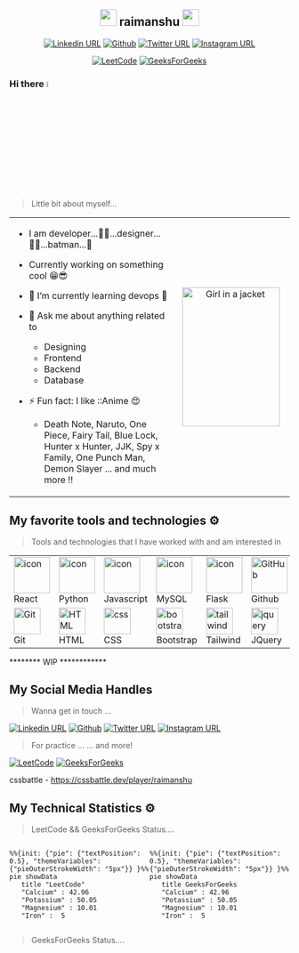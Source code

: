 <!-- ### Hi there 👋



**raimanshu/raimanshu** is a ✨ _special_ ✨ repository because its `README.md` (this file) appears on your GitHub profile.

Here are some ideas to get you started:

- 🔭 I’m currently working on ...
- 🌱 I’m currently learning ...
- 👯 I’m looking to collaborate on ...
- 🤔 I’m looking for help with ...
- 💬 Ask me about ...
- 📫 How to reach me: ...
- 😄 Pronouns: ...
- ⚡ Fun fact: ... -->

  <!--  https://user-images.githubusercontent.com/25181517/121401671-49102800-c959-11eb-9f6f-74d49a5e1774.png
   

  https://user-images.githubusercontent.com/25181517/183568594-85e280a7-0d7e-4d1a-9028-c8c2209e073c.png -->



  <!-- HELP ::: https://github.com/rzashakeri/beautify-github-profile?tab=readme-ov-file -->

  <!-- ## Profile Activity Generator  -->
  <!-- ## Spotify Github Profile -->

<!-- ```mermaid 
%%{init: {"pie": {"textPosition": 0.5}, "themeVariables": {"pieOuterStrokeWidth": "5px"}} }%%
pie showData
    title Key elements in Product X
    "Calcium" : 42.96
    "Potassium" : 50.05
    "Magnesium" : 10.01
    "Iron" :  5

 ``` -->

<!-- | Tables        | Are           | Cool  |
| ------------- |:-------------:| -----:|
| col 3 is      | right-aligned | $1600 |
| col 2 is      | centered      |   $12 |
| zebra stripes | are neat      |    $1 | -->

<div align="center"> 
<!-- 😄😏😎 -->

<span style="vertical-align:middle;">

## <img src="./left.webp" width="30px">      **raimanshu**           <img src="./right.webp" width="30px">

</span>
 </div>
 <div align="center"> 

  [![Linkedin URL](https://img.shields.io/badge/LinkedIn-blue?style=flat&logo=linkedin&logoColor=white)](https://linkedin.com/in/himanshu-rai-377306128)
   [![Github](https://img.shields.io/badge/GitHub-100000?style=flat&logo=github&logoColor=white)](https://github.com/raimanshu/raimanshu)
   [![Twitter URL](https://img.shields.io/twitter/url/https/twitter.com/raimanshu96.svg?style=social&label=Follow%20%40raimanshu96)](https://twitter.com/raimanshu96)
  [![Instagram URL](https://img.shields.io/badge/Instagram-%23E4405F.svg?style=flat&logo=Instagram&logoColor=white)]( https://instagram.com/in/kiranshu.yaduvanshi)

 </div>
 <div align="center"> 

[![LeetCode](https://img.shields.io/badge/LeetCode-000000?style=flat&logo=LeetCode&logoColor=#d16c06)](https://leetcode.com/raimanshu/)
[![GeeksForGeeks](https://img.shields.io/badge/GeeksforGeeks-gray?style=flat&logo=geeksforgeeks&logoColor=35914c)](https://auth.geeksforgeeks.org/user/raimanshu)

 </div>

<!-- ## About Me -->

### Hi there <a href="https://www.gautamkrishnar.com/"><img src="https://media.giphy.com/media/hvRJCLFzcasrR4ia7z/giphy.gif" width="5%"></a>
> Little bit about myself...
> 
<table width="100%" >

 <tr>
    <td width="50%"><div>   

- I am  developer...👨‍💻...designer...👨‍🎨...batman...🦇
- Currently working on something cool 😁😎 
- 🌱 I’m currently learning devops 🤯
- 💬 Ask me about anything related to
   * Designing  
   * Frontend  
   * Backend 
   * Database 
- ⚡ Fun fact: I like ::Anime 😍 
   * Death Note, Naruto, One Piece, Fairy Tail, Blue Lock, Hunter x Hunter, JJK, Spy x Family, One Punch Man, Demon Slayer ... and much more !!


   </div></td>
    <td align="center" width="25%"  style="border:none;"><div> <img src="./obito.jpg" alt="Girl in a jacket" width="175" height="250"> </div></td>
 </tr>
</table>

## My favorite tools and technologies ⚙️

> Tools and technologies that I have worked with and am interested in

<table>
  <tr>
    <td width="96">
        <img src="https://techstack-generator.vercel.app/react-icon.svg" alt="icon" width="65" height="65" />
      <br>React
    </td>
    <td   width="96">
      <a href="#macropower-tech">
        <img src="https://techstack-generator.vercel.app/python-icon.svg" alt="icon" width="65" height="65" />
      </a>
      <br>Python
    </td>
    <td   width="96">
        <img src="https://techstack-generator.vercel.app/js-icon.svg" alt="icon" width="65" height="65" />
      <br>Javascript
    </td>
    <td   width="96">
        <img src="https://techstack-generator.vercel.app/mysql-icon.svg" alt="icon" width="65" height="65" />
      <br>MySQL
    </td>
       <td   width="96">
        <img src="https://user-images.githubusercontent.com/25181517/183423775-2276e25d-d43d-4e58-890b-edbc88e915f7.png" alt="icon" width="65" height="65" />
      <br>Flask
    </td>
       <td   width="96">
        <img src="https://techstack-generator.vercel.app/github-icon.svg" width="65" height="65" alt="GitHub" />
      <br>Github
    </td>
          <td   width="96">
        <img src="https://user-images.githubusercontent.com/25181517/183890595-779a7e64-3f43-4634-bad2-eceef4e80268.png" width="65" height="65" alt="Rest API" />
      <br>Angular
    </td>
          <td   width="96">
        <img src="https://user-images.githubusercontent.com/25181517/183890598-19a0ac2d-e88a-4005-a8df-1ee36782fde1.png" width="65" height="65" alt="Rest API" />
      <br>TypeScript
    </td>
  <tr>
    <td   width="96">
        <img src="https://skillicons.dev/icons?i=git" width="48" height="48" alt="Git" />
      <br>Git
    </td>
    <td    width="96">
        <img src="https://skillicons.dev/icons?i=html" width="48" height="48" alt="HTML" />
      <br>HTML
    </td>
    <td   width="96">
        <img src="https://skillicons.dev/icons?i=css" width="48" height="48" alt="css" />
      <br>CSS
    </td>
    <td    width="96">
        <img src="https://skillicons.dev/icons?i=bootstrap" width="48" height="48" alt="bootstrap" />
      <br>Bootstrap
    </td>
    <td   width="96">
        <img src="https://skillicons.dev/icons?i=tailwind" width="48" height="48" alt="tailwind" />
      <br>Tailwind
    </td>
        <td   width="96">
        <img src="https://skillicons.dev/icons?i=jquery" width="48" height="48" alt="jquery" />
      <br>JQuery
    </td>
        <td   width="96">
        <img src="https://skillicons.dev/icons?i=postman" width="48" height="48" alt="Postman" />
      <br>Postman
    </td>
            <td   width="96">
        <img src="https://skillicons.dev/icons?i=linux" width="48" height="48" alt="Linux" />
      <br>Linux
    </td>
  </tr>
 <tr>
 </tr>
</table>



******** WIP ************


## My Social Media Handles 

> Wanna get in touch ...


   [![Linkedin URL](https://img.shields.io/badge/LinkedIn-blue?style=flat&logo=linkedin&logoColor=white)](https://linkedin.com/in/himanshu-rai-377306128)
   [![Github](https://img.shields.io/badge/GitHub-100000?style=flat&logo=github&logoColor=white)](https://github.com/raimanshu/raimanshu)
   [![Twitter URL](https://img.shields.io/twitter/url/https/twitter.com/raimanshu96.svg?style=social&label=Follow%20%40raimanshu96)](https://twitter.com/raimanshu96)
  [![Instagram URL](https://img.shields.io/badge/Instagram-%23E4405F.svg?style=flat&logo=Instagram&logoColor=white)]( https://instagram.com/in/kiranshu.yaduvanshi)


> For practice ... ... and more!

[![LeetCode](https://img.shields.io/badge/LeetCode-000000?style=flat&logo=LeetCode&logoColor=#d16c06)](https://leetcode.com/raimanshu/)
[![GeeksForGeeks](https://img.shields.io/badge/GeeksforGeeks-gray?style=flat&logo=geeksforgeeks&logoColor=35914c)](https://auth.geeksforgeeks.org/user/raimanshu)

cssbattle - https://cssbattle.dev/player/raimanshu <br/>


## My Technical Statistics ⚙️

> LeetCode && GeeksForGeeks Status....
<div style="display: flex; flex-direction: row;">
 <!-- <img class="img" src="https://github-readme-stats.vercel.app/api?username=hussaino03&show_icons=true&theme=radical" /> -->


 <div width="50%"> 
 
 ```mermaid 
%%{init: {"pie": {"textPosition": 0.5}, "themeVariables": {"pieOuterStrokeWidth": "5px"}} }%%
pie showData
    title "LeetCode"
    "Calcium" : 42.96
    "Potassium" : 50.05
    "Magnesium" : 10.01
    "Iron" :  5

 ```
   </div>


 <div width="50%"> 
    
 
 ```mermaid 
%%{init: {"pie": {"textPosition": 0.5}, "themeVariables": {"pieOuterStrokeWidth": "5px"}} }%%
pie showData
    title GeeksForGeeks
    "Calcium" : 42.96
    "Potassium" : 50.05
    "Magnesium" : 10.01
    "Iron" :  5

 ```

 
 </div> 
   </div>
 <!-- <img class="img" src="https://github-readme-stats.vercel.app/api/top-langs/?username=hussaino03&theme=radical&layout=compact" /> -->
</div>


> GeeksForGeeks Status....
